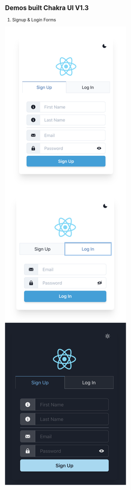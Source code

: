 ## Demos built Chakra UI V1.3

1. Signup & Login Forms

<img src="./screenshots/light_signup.png" alt="light theme signup" style="float: left; margin-right: 10px;" width='400px' />

<img src="./screenshots/light_login.png" alt="light theme login" style="float: left; margin-right: 10px;" width='400px' />

<img src="./screenshots/dark_signup.png" alt="dark theme login" style="float: left; margin-right: 10px;" width='400px' />

